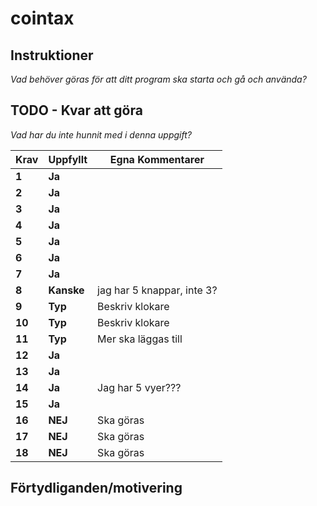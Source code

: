 # cointax

## Instruktioner

*Vad behöver göras för att ditt program ska starta och gå och använda?*
 

## TODO - Kvar att göra

*Vad har du inte hunnit med i denna uppgift?*

 |Krav|Uppfyllt|Egna Kommentarer|
 |---|---|---|
|**1**  |**Ja**| |
|**2**  |**Ja**| |
|**3**  |**Ja**| |
|**4**  |**Ja**| |
|**5**  |**Ja**| |
|**6**  |**Ja**| |
|**7**  |**Ja**| |
|**8**  |**Kanske**| jag har 5 knappar, inte 3?|
|**9**  |**Typ**| Beskriv klokare |
|**10**  |**Typ**| Beskriv klokare|
|**11**  |**Typ**| Mer ska läggas till|
|**12**  |**Ja**| |
|**13**  |**Ja**| |
|**14**  |**Ja**| Jag har 5 vyer??? |
|**15**  |**Ja**| |
|**16**  |**NEJ**| Ska göras |
|**17**  |**NEJ**| Ska göras |
|**18**  |**NEJ**| Ska göras |

## Förtydliganden/motivering